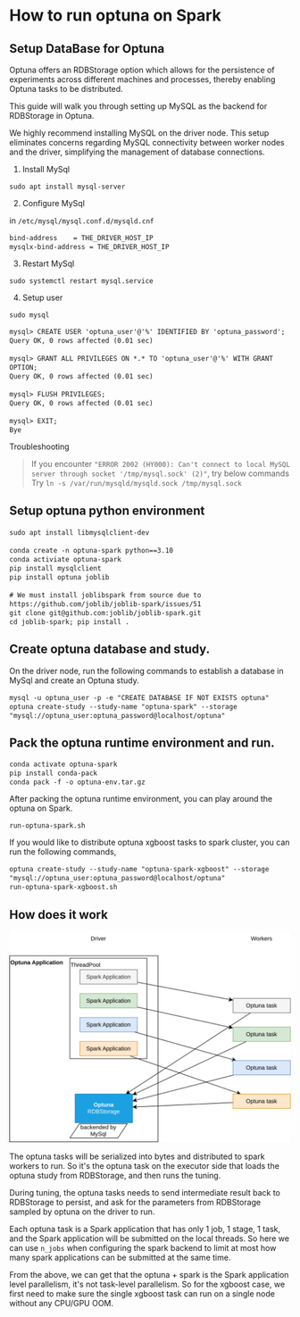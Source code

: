 # How to run optuna on Spark

## Setup DataBase for Optuna

Optuna offers an RDBStorage option which allows for the persistence of experiments
across different machines and processes, thereby enabling Optuna tasks to be distributed.

This guide will walk you through setting up MySQL as the backend for RDBStorage in Optuna.

We highly recommend installing MySQL on the driver node. This setup eliminates concerns
regarding MySQL connectivity between worker nodes and the driver, simplifying the
management of database connections.

1. Install MySql

``` shell
sudo apt install mysql-server
```

2. Configure MySql

in `/etc/mysql/mysql.conf.d/mysqld.cnf`

``` shell
bind-address    = THE_DRIVER_HOST_IP
mysqlx-bind-address = THE_DRIVER_HOST_IP
```

3. Restart MySql

``` shell
sudo systemctl restart mysql.service
```

4. Setup user

```shell
sudo mysql
```

``` mysql
mysql> CREATE USER 'optuna_user'@'%' IDENTIFIED BY 'optuna_password';
Query OK, 0 rows affected (0.01 sec)

mysql> GRANT ALL PRIVILEGES ON *.* TO 'optuna_user'@'%' WITH GRANT OPTION;
Query OK, 0 rows affected (0.01 sec)

mysql> FLUSH PRIVILEGES;
Query OK, 0 rows affected (0.01 sec)

mysql> EXIT;
Bye
```

Troubleshooting
> If you encounter
`"ERROR 2002 (HY000): Can't connect to local MySQL server through socket '/tmp/mysql.sock' (2)"`, try below commands
> Try `ln -s /var/run/mysqld/mysqld.sock /tmp/mysql.sock`

## Setup optuna python environment

``` shell
sudo apt install libmysqlclient-dev

conda create -n optuna-spark python==3.10
conda activiate optuna-spark
pip install mysqlclient
pip install optuna joblib

# We must install joblibspark from source due to https://github.com/joblib/joblib-spark/issues/51
git clone git@github.com:joblib/joblib-spark.git
cd joblib-spark; pip install .
```

## Create optuna database and study.

On the driver node, run the following commands to establish a database in MySql and create
an Optuna study.

``` shell
mysql -u optuna_user -p -e "CREATE DATABASE IF NOT EXISTS optuna"
optuna create-study --study-name "optuna-spark" --storage "mysql://optuna_user:optuna_password@localhost/optuna"
```

## Pack the optuna runtime environment and run.

``` shell
conda activate optuna-spark
pip install conda-pack
conda pack -f -o optuna-env.tar.gz
```

After packing the optuna runtime environment, you can play around the optuna on Spark.

```shell
run-optuna-spark.sh
```

If you would like to distribute optuna xgboost tasks to spark cluster, you can run the following
commands,

``` shell
optuna create-study --study-name "optuna-spark-xgboost" --storage "mysql://optuna_user:optuna_password@localhost/optuna"
run-optuna-spark-xgboost.sh
```

## How does it work

![](images/optuna.svg)

The optuna tasks will be serialized into bytes and distributed to spark workers
to run. So it's the optuna task on the executor side that loads the optuna study from RDBStorage, and then
runs the tuning.

During tuning, the optuna tasks needs to send intermediate result back to RDBStorage to persist,
and ask for the parameters from RDBStorage sampled by optuna on the driver to run.

Each optuna task is a Spark application that has only 1 job, 1 stage, 1 task, and the Spark application
will be submitted on the local threads. So here we can use `n_jobs` when configuring the spark backend
to limit at most how many spark applications can be submitted at the same time.

From the above, we can get that the optuna + spark is the Spark application level parallelism, it's not
task-level parallelism. So for the  xgboost case, we first need to make sure the single xgboost task can 
run on a single node without any CPU/GPU OOM.